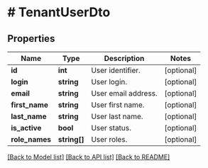 # # TenantUserDto

## Properties

Name | Type | Description | Notes
------------ | ------------- | ------------- | -------------
**id** | **int** | User identifier. | [optional]
**login** | **string** | User login. | [optional]
**email** | **string** | User email address. | [optional]
**first_name** | **string** | User first name. | [optional]
**last_name** | **string** | User last name. | [optional]
**is_active** | **bool** | User status. | [optional]
**role_names** | **string[]** | User roles. | [optional]

[[Back to Model list]](../../README.md#models) [[Back to API list]](../../README.md#endpoints) [[Back to README]](../../README.md)
